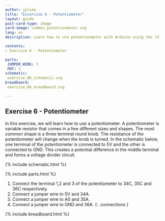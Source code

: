 ```yaml
---
author: jpliew
title: "Excercise 6 - Potentiometer"
layout: guide
post-card-type: image
card-image: common_potentionmeter.svg 
lang: en
description: Learn how to use potentionmeter with Arduino using the (STMB). In this exercise, we will learn how to use a potentiometer. A potentiometer is variable resistor that comes in a few different sizes and shapes. The most common shape is a three terminal round knob. The resistance of the potentiometer will change when the knob is turned. In the schematic below, one terminal of the potentiometer is connected to 5V and the other is connected to GND. This creates a potential difference in the middle terminal and forms a voltage divider circuit.

contents:
- Exercise 6 - Potentiometer

parts:
 JUMPER_WIRE: 3
 POT: 1
schematic:
 exercise_06_schematic.svg
breadboard:
 exercise_06_breadboard.svg

---
```

## Exercise 6 - Potentiometer

In this exercise, we will learn how to use a potentiometer. A potentiometer is variable resistor that comes in a few different sizes and shapes. The most common shape is a three terminal round knob. The resistance of the potentiometer will change when the knob is turned. In the schematic below, one terminal of the potentiometer is connected to 5V and the other is connected to GND. This creates a potential difference in the middle terminal and forms a voltage divider circuit.

{% include schematic.html %}

{% include parts.html %}

1. Connect the terminal 1,2 and 3 of the potentiometer to 34C, 35C and 36C respectively.
2. Connect a jumper wire to 5V and 34A.
3. Connect a jumper wire to A0 and 35A.
4. Connect a jumper wire to GND and 36A.
{: .connections }

{% include breadboard.html %}
